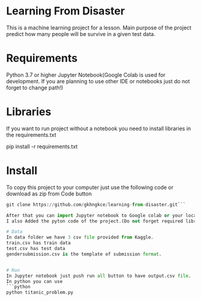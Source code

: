 # Learning From Disaster
This is a machine learning project for a lesson. Main purpose of the project predict how many people will be survive in a given test data.

# Requirements
Python 3.7 or higher
Jupyter Notebook(Google Colab is used for development. If you are planning to use other IDE or notebooks just do not forget to change path!)

# Libraries
If you want to run project without a notebook you need to install libraries in the requirements.txt

pip install -r requirements.txt

# Install
To copy this project to your computer just use the following code or download as zip from Code button

```python
git clone https://github.com/gkhngkce/learning-from-disaster.git```

After that you can import Jupyter notebook to Google colab or your local Jupyter notebook to run.
I also Added the pyton code of the project.(Do not forget required libraries)

# Data 
In data folder we have 3 csv file provided from Kaggle.
train.csv has train data 
test.csv has test data
gendersubmission.csv is the template of submission format.


# Run
In Jupyter notebook just push run all button to have output.csv file.
In python you can use 
```python
python titanic_problem.py
```
